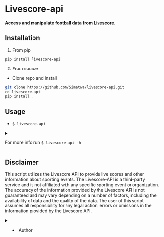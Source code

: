 # Livescore-api
**Access and manipulate football data from [Livescore](https://livescore.com).**

## Installation

1. From pip

```sh
pip install livescore-api
```

2. From source

- Clone repo and install

```sh
git clone https://github.com/Simatwa/livescore-api.git
cd livescore-api
pip install .
```

## Usage

- `$ livescore-api`

<details>

<summary>

For more info run `$ livescore-api -h`

</summary>

```
usage: livescore-api [-h] [-v] [-m MONTH] [-y YEAR]
                     [-c COUNTRY] [-l LEAGUE]
                     [-n NAME] [-s STATUS] [-M MAX]
                     [-H HEADERS] [-o PATH]
                     [-f html|csv|xlsx|markdown|xml|json]
                     [-i PATH]
                     [-t html|pretty|grid|fancy_grid|orgtbl|secure_html]
                     [--code CODE]
                     [--timeout TIMEOUT]
                     [--indent INDENT]
                     [--config PATH] [--update]
                     [--raw]
                     [date]

Access and manipulate matches from Livescore.com

positional arguments:
  date                  Date of the matches - 12

options:
  -h, --help            show this help message and
                        exit
  -v, --version         show program's version number
                        and exit
  -m MONTH, --month MONTH
                        Month of the matches - 6
  -y YEAR, --year YEAR  Year of the matches - 2023
  -c COUNTRY, --country COUNTRY
                        Return matches from the
                        specified countries only -
                        None
  -l LEAGUE, --league LEAGUE
                        Return matches of the
                        specified league(s) only -
                        None
  -n NAME, --name NAME  Return matches with the
                        specified team-name only -
                        None
  -s STATUS, --status STATUS
                        Return matches of the
                        specified status - None
  -M MAX, --max MAX     Maximum matches to be
                        returned - 1000
  -H HEADERS, --headers HEADERS
                        Path to .json file containing
                        http headers - None
  -o PATH, --output PATH
                        Path to save the content -
                        None
  -f html|csv|xlsx|markdown|xml|json, --format html|csv|xlsx|markdown|xml|json
                        Contents output format - json
  -i PATH, --input PATH
                        Use .json formatted file in
                        path - None
  -t html|pretty|grid|fancy_grid|orgtbl|secure_html, --tabulate html|pretty|grid|fancy_grid|orgtbl|secure_html
                        Tabulate the contents using
                        style specified
  --code CODE           Country code for making http
                        request - KE
  --timeout TIMEOUT     Http request timeout - 20s
  --indent INDENT       Indentation level for
                        formatting .json output - 4
  --config PATH         Use mapper-keys in path
  --update              Update mapper-keys from repo
  --raw                 Return contents with zero
                        manipulation

This script has no official relation with 
Livescore.com
```
</details>

## Disclaimer

This script utilizes the Livescore API to provide live scores and other information about sporting events. The Livescore-API is a third-party service and is not affiliated with any specific sporting event or organization. The accuracy of the information provided by the Livescore API is not guaranteed and may vary depending on a number of factors, including the availability of data and the quality of the data. The user of this script assumes all responsibility for any  legal action, errors or omissions in the information provided by the Livescore API.

<details>

<summary>

- Author

</summary>

The author of this script makes no representations or warranties, express or implied, about the accuracy, completeness, or suitability of the information provided by the Livescore API. The author of this script accepts no liability for any legal action,  errors or omissions in the information provided by the Livescore API.

**Note** : This is just for information purposes do not sue me.
</details>
